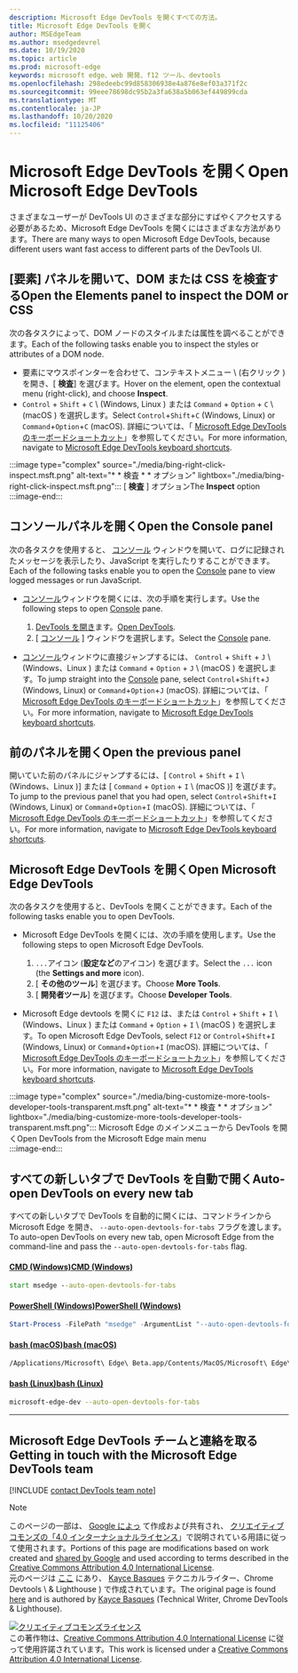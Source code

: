 ```yaml
---
description: Microsoft Edge DevTools を開くすべての方法。
title: Microsoft Edge DevTools を開く
author: MSEdgeTeam
ms.author: msedgedevrel
ms.date: 10/19/2020
ms.topic: article
ms.prod: microsoft-edge
keywords: microsoft edge、web 開発、f12 ツール、devtools
ms.openlocfilehash: 298edeebc99d858306938e4a876e8ef03a371f2c
ms.sourcegitcommit: 99eee78698dc95b2a3fa638a5b063ef449899cda
ms.translationtype: MT
ms.contentlocale: ja-JP
ms.lasthandoff: 10/20/2020
ms.locfileid: "11125406"
---
```

<!-- Copyright Kayce Basques 

   Licensed under the Apache License, Version 2.0 (the "License");
   you may not use this file except in compliance with the License.
   You may obtain a copy of the License at

       https://www.apache.org/licenses/LICENSE-2.0

   Unless required by applicable law or agreed to in writing, software
   distributed under the License is distributed on an "AS IS" BASIS,
   WITHOUT WARRANTIES OR CONDITIONS OF ANY KIND, either express or implied.
   See the License for the specific language governing permissions and
   limitations under the License. -->

# <span data-ttu-id="e87db-104">Microsoft Edge DevTools を開く</span><span class="sxs-lookup"><span data-stu-id="e87db-104">Open Microsoft Edge DevTools</span></span>  

<span data-ttu-id="e87db-105">さまざまなユーザーが DevTools UI のさまざまな部分にすばやくアクセスする必要があるため、Microsoft Edge DevTools を開くにはさまざまな方法があります。</span><span class="sxs-lookup"><span data-stu-id="e87db-105">There are many ways to open Microsoft Edge DevTools, because different users want fast access to different parts of the DevTools UI.</span></span>  

## <span data-ttu-id="e87db-106">[要素] パネルを開いて、DOM または CSS を検査する</span><span class="sxs-lookup"><span data-stu-id="e87db-106">Open the Elements panel to inspect the DOM or CSS</span></span>  

<span data-ttu-id="e87db-107">次の各タスクによって、DOM ノードのスタイルまたは属性を調べることができます。</span><span class="sxs-lookup"><span data-stu-id="e87db-107">Each of the following tasks enable you to inspect the styles or attributes of a DOM node.</span></span>

*   <span data-ttu-id="e87db-108">要素にマウスポインターを合わせて、コンテキストメニュー \ (右クリック \) を開き、[ **検査**] を選びます。</span><span class="sxs-lookup"><span data-stu-id="e87db-108">Hover on the element, open the contextual menu \(right-click\), and choose **Inspect**.</span></span>  
*   <span data-ttu-id="e87db-109">`Control` + `Shift` + `C` \ (Windows, Linux \) または `Command` + `Option` + `C` \ (macOS \) を選択します。</span><span class="sxs-lookup"><span data-stu-id="e87db-109">Select `Control`+`Shift`+`C` \(Windows, Linux\) or `Command`+`Option`+`C` \(macOS\).</span></span>  <span data-ttu-id="e87db-110">詳細については、「 [Microsoft Edge DevTools のキーボードショートカット][DevToolsShortcuts]」を参照してください。</span><span class="sxs-lookup"><span data-stu-id="e87db-110">For more information, navigate to [Microsoft Edge DevTools keyboard shortcuts][DevToolsShortcuts].</span></span>  

:::image type="complex" source="./media/bing-right-click-inspect.msft.png" alt-text="\* \* 検査 \* \* オプション" lightbox="./media/bing-right-click-inspect.msft.png":::
   <span data-ttu-id="e87db-112">[ **検査** ] オプション</span><span class="sxs-lookup"><span data-stu-id="e87db-112">The **Inspect** option</span></span>  
:::image-end:::  

<!--See [Get Started With Viewing And Changing CSS][GetStartedCSS].  -->  

## <span data-ttu-id="e87db-113">コンソールパネルを開く</span><span class="sxs-lookup"><span data-stu-id="e87db-113">Open the Console panel</span></span>  

<span data-ttu-id="e87db-114">次の各タスクを使用すると、 [コンソール][DevToolsConsoleIndex] ウィンドウを開いて、ログに記録されたメッセージを表示したり、JavaScript を実行したりすることができます。</span><span class="sxs-lookup"><span data-stu-id="e87db-114">Each of the following tasks enable you to open the [Console][DevToolsConsoleIndex] pane to view logged messages or run JavaScript.</span></span>  

*   <span data-ttu-id="e87db-115">[コンソール][DevToolsConsoleIndex]ウィンドウを開くには、次の手順を実行します。</span><span class="sxs-lookup"><span data-stu-id="e87db-115">Use the following steps to open [Console][DevToolsConsoleIndex] pane.</span></span>  
    
    1.  <span data-ttu-id="e87db-116">[DevTools を開き](#open-microsoft-edge-devtools)ます。</span><span class="sxs-lookup"><span data-stu-id="e87db-116">[Open DevTools](#open-microsoft-edge-devtools).</span></span>  
    1.  <span data-ttu-id="e87db-117">[ [コンソール][DevToolsConsoleIndex] ] ウィンドウを選択します。</span><span class="sxs-lookup"><span data-stu-id="e87db-117">Select the [Console][DevToolsConsoleIndex] pane.</span></span>  

*   <span data-ttu-id="e87db-118">[コンソール][DevToolsConsoleIndex]ウィンドウに直接ジャンプするには、 `Control` + `Shift` + `J` \ (Windows、Linux \) または `Command` + `Option` + `J` \ (macOS \) を選択します。</span><span class="sxs-lookup"><span data-stu-id="e87db-118">To jump straight into the [Console][DevToolsConsoleIndex] pane, select `Control`+`Shift`+`J` \(Windows, Linux\) or `Command`+`Option`+`J` \(macOS\).</span></span>  <span data-ttu-id="e87db-119">詳細については、「 [Microsoft Edge DevTools のキーボードショートカット][DevToolsShortcuts]」を参照してください。</span><span class="sxs-lookup"><span data-stu-id="e87db-119">For more information, navigate to [Microsoft Edge DevTools keyboard shortcuts][DevToolsShortcuts].</span></span>  

<!--See [Get Started With The Console][ConsoleGetStarted].  -->

## <span data-ttu-id="e87db-120">前のパネルを開く</span><span class="sxs-lookup"><span data-stu-id="e87db-120">Open the previous panel</span></span>  

<span data-ttu-id="e87db-121">開いていた前のパネルにジャンプするには、[ `Control` + `Shift` + `I` \ (Windows、Linux \)] または [ `Command` + `Option` + `I` \ (macOS \)] を選びます。</span><span class="sxs-lookup"><span data-stu-id="e87db-121">To jump to the previous panel that you had open, select `Control`+`Shift`+`I` \(Windows, Linux\) or `Command`+`Option`+`I` \(macOS\).</span></span>  <span data-ttu-id="e87db-122">詳細については、「 [Microsoft Edge DevTools のキーボードショートカット][DevToolsShortcuts]」を参照してください。</span><span class="sxs-lookup"><span data-stu-id="e87db-122">For more information, navigate to [Microsoft Edge DevTools keyboard shortcuts][DevToolsShortcuts].</span></span>  

## <span data-ttu-id="e87db-123">Microsoft Edge DevTools を開く</span><span class="sxs-lookup"><span data-stu-id="e87db-123">Open Microsoft Edge DevTools</span></span>  

<span data-ttu-id="e87db-124">次の各タスクを使用すると、DevTools を開くことができます。</span><span class="sxs-lookup"><span data-stu-id="e87db-124">Each of the following tasks enable you to open DevTools.</span></span>  

*   <span data-ttu-id="e87db-125">Microsoft Edge DevTools を開くには、次の手順を使用します。</span><span class="sxs-lookup"><span data-stu-id="e87db-125">Use the following steps to open Microsoft Edge DevTools.</span></span>  
    
    1.  <span data-ttu-id="e87db-126">`...`アイコン (**設定など**のアイコン) を選びます。</span><span class="sxs-lookup"><span data-stu-id="e87db-126">Select the  `...` icon \(the **Settings and more** icon\).</span></span>  
    1.  <span data-ttu-id="e87db-127">[ **その他のツール**] を選びます。</span><span class="sxs-lookup"><span data-stu-id="e87db-127">Choose **More Tools**.</span></span>  
    1.  <span data-ttu-id="e87db-128">[ **開発者ツール**] を選びます。</span><span class="sxs-lookup"><span data-stu-id="e87db-128">Choose **Developer Tools**.</span></span>  
    
*   <span data-ttu-id="e87db-129">Microsoft Edge devtools を開くに `F12` は、または `Control` + `Shift` + `I` \ (Windows、Linux \) または `Command` + `Option` + `I` \ (macOS \) を選択します。</span><span class="sxs-lookup"><span data-stu-id="e87db-129">To open Microsoft Edge DevTools, select `F12` or `Control`+`Shift`+`I` \(Windows, Linux\) or `Command`+`Option`+`I` \(macOS\).</span></span>  <span data-ttu-id="e87db-130">詳細については、「 [Microsoft Edge DevTools のキーボードショートカット][DevToolsShortcuts]」を参照してください。</span><span class="sxs-lookup"><span data-stu-id="e87db-130">For more information, navigate to [Microsoft Edge DevTools keyboard shortcuts][DevToolsShortcuts].</span></span>  

:::image type="complex" source="./media/bing-customize-more-tools-developer-tools-transparent.msft.png" alt-text="\* \* 検査 \* \* オプション" lightbox="./media/bing-customize-more-tools-developer-tools-transparent.msft.png":::
   <span data-ttu-id="e87db-132">Microsoft Edge のメインメニューから DevTools を開く</span><span class="sxs-lookup"><span data-stu-id="e87db-132">Open DevTools from the Microsoft Edge main menu</span></span>  
:::image-end:::  

## <span data-ttu-id="e87db-133">すべての新しいタブで DevTools を自動で開く</span><span class="sxs-lookup"><span data-stu-id="e87db-133">Auto-open DevTools on every new tab</span></span>  

<span data-ttu-id="e87db-134">すべての新しいタブで DevTools を自動的に開くには、コマンドラインから Microsoft Edge を開き、 `--auto-open-devtools-for-tabs` フラグを渡します。</span><span class="sxs-lookup"><span data-stu-id="e87db-134">To auto-open DevTools on every new tab, open Microsoft Edge from the command-line and pass the `--auto-open-devtools-for-tabs` flag.</span></span>  

#### [<span data-ttu-id="e87db-135">CMD (Windows)</span><span class="sxs-lookup"><span data-stu-id="e87db-135">CMD (Windows)</span></span>](#tab/cmd-Windows/)  

<a id="auto-open-devtools-command-line"></a>  

```cmd
start msedge --auto-open-devtools-for-tabs
```  

#### [<span data-ttu-id="e87db-136">PowerShell (Windows)</span><span class="sxs-lookup"><span data-stu-id="e87db-136">PowerShell (Windows)</span></span>](#tab/powershell-Windows/)  

<a id="auto-open-devtools-command-line"></a>  

```powershell
Start-Process -FilePath "msedge" -ArgumentList "--auto-open-devtools-for-tabs"
```  

#### [<span data-ttu-id="e87db-137">bash (macOS)</span><span class="sxs-lookup"><span data-stu-id="e87db-137">bash (macOS)</span></span>](#tab/bash-macos/)  

<a id="auto-open-devtools-command-line"></a>  

```bash
/Applications/Microsoft\ Edge\ Beta.app/Contents/MacOS/Microsoft\ Edge\ Beta --auto-open-devtools-for-tabs
```  

#### [<span data-ttu-id="e87db-138">bash (Linux)</span><span class="sxs-lookup"><span data-stu-id="e87db-138">bash (Linux)</span></span>](#tab/bash-linux/)  

<a id="auto-open-devtools-command-line"></a>  

```bash
microsoft-edge-dev --auto-open-devtools-for-tabs
```  

* * *  

## <span data-ttu-id="e87db-139">Microsoft Edge DevTools チームと連絡を取る</span><span class="sxs-lookup"><span data-stu-id="e87db-139">Getting in touch with the Microsoft Edge DevTools team</span></span>  

[!INCLUDE [contact DevTools team note](./includes/contact-devtools-team-note.md)]  

<!-- links -->  

[DevToolsConsoleIndex]: ./console/index.md "本体の概要 |Microsoft ドキュメント"  
[DevtoolsShortcuts]: ./shortcuts.md "Microsoft Edge DevTools のキーボードショートカット-Microsoft ドキュメント"  

<!--[ConsoleGetStarted]: /microsoft-edge/devtools-guide-chromium/console/get-started ""  -->  
<!--[GetStartedCSS]: /microsoft-edge/devtools-guide-chromium/css "CSS"  -->

> [!NOTE]
> <span data-ttu-id="e87db-142">このページの一部は、 [Google によっ][GoogleSitePolicies] て作成および共有され、 [クリエイティブコモンズの「4.0 インターナショナルライセンス][CCA4IL]」で説明されている用語に従って使用されます。</span><span class="sxs-lookup"><span data-stu-id="e87db-142">Portions of this page are modifications based on work created and [shared by Google][GoogleSitePolicies] and used according to terms described in the [Creative Commons Attribution 4.0 International License][CCA4IL].</span></span>  
> <span data-ttu-id="e87db-143">元のページは [ここ](https://developers.google.com/web/tools/chrome-devtools/open) にあり、 [Kayce Basques][KayceBasques] テクニカルライター、Chrome Devtools \ & Lighthouse \) で作成されています。</span><span class="sxs-lookup"><span data-stu-id="e87db-143">The original page is found [here](https://developers.google.com/web/tools/chrome-devtools/open) and is authored by [Kayce Basques][KayceBasques] \(Technical Writer, Chrome DevTools \& Lighthouse\).</span></span>  

[![クリエイティブコモンズライセンス][CCby4Image]][CCA4IL]  
<span data-ttu-id="e87db-145">この著作物は、[Creative Commons Attribution 4.0 International License][CCA4IL] に従って使用許諾されています。</span><span class="sxs-lookup"><span data-stu-id="e87db-145">This work is licensed under a [Creative Commons Attribution 4.0 International License][CCA4IL].</span></span>  

[CCA4IL]: https://creativecommons.org/licenses/by/4.0  
[CCby4Image]: https://i.creativecommons.org/l/by/4.0/88x31.png  
[GoogleSitePolicies]: https://developers.google.com/terms/site-policies  
[KayceBasques]: https://developers.google.com/web/resources/contributors/kaycebasques  
